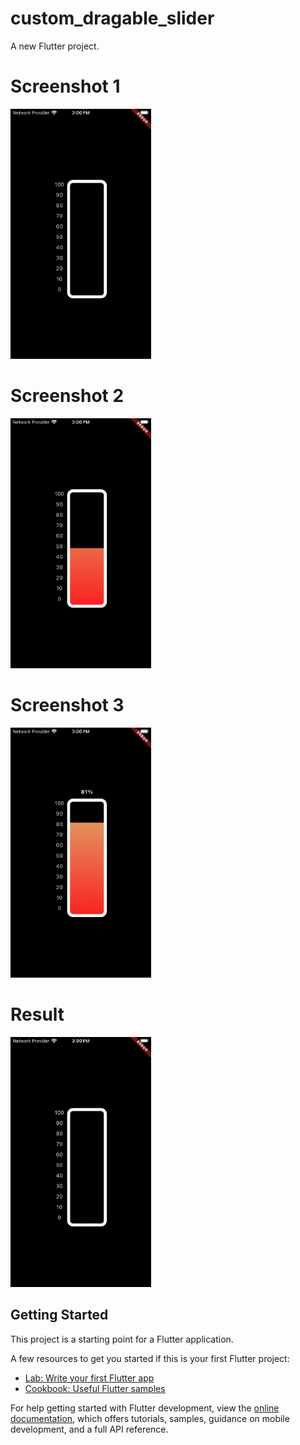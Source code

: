 # custom_dragable_slider

A new Flutter project.

# Screenshot 1

<img src="https://github.com/Mirzaazmath/custom_slider_flutter/blob/main/assets/output/Screenshot1.png" height="400">



# Screenshot 2

<img src="https://github.com/Mirzaazmath/custom_slider_flutter/blob/main/assets/output/Screenshot2.png" height="400">



# Screenshot 3

<img src="https://github.com/Mirzaazmath/custom_slider_flutter/blob/main/assets/output/Screenshot3.png" height="400">





# Result

<img src="https://github.com/Mirzaazmath/custom_slider_flutter/blob/main/assets/output/result.gif" height="400">



## Getting Started

This project is a starting point for a Flutter application.

A few resources to get you started if this is your first Flutter project:

- [Lab: Write your first Flutter app](https://docs.flutter.dev/get-started/codelab)
- [Cookbook: Useful Flutter samples](https://docs.flutter.dev/cookbook)

For help getting started with Flutter development, view the
[online documentation](https://docs.flutter.dev/), which offers tutorials,
samples, guidance on mobile development, and a full API reference.
